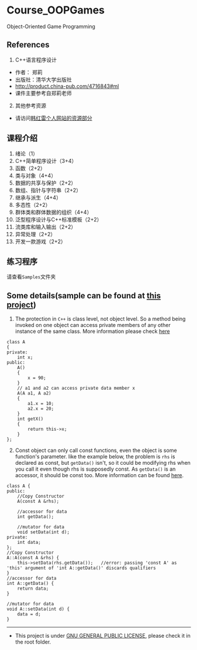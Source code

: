 # Course_OOPGames
Object-Oriented Game Programming

## References
1. C++语言程序设计
- 作者： 郑莉   
- 出版社：清华大学出版社
- http://product.china-pub.com/4716843#ml
- 课件主要参考自郑莉老师
2. 其他参考资源
- 请访问[韩红雷个人网站的资源部分](https://hanhonglei.github.io/links/)

## 课程介绍
1. 绪论（1）
2. C++简单程序设计（3+4）
2. 函数（2+2）
2. 类与对象（4+4）
2. 数据的共享与保护（2+2）
2. 数组、指针与字符串（2+2）
2. 继承与派生（4+4）
2. 多态性（2+2）
2. 群体类和群体数据的组织（4+4）
2. 泛型程序设计与C++标准模板（2+2）
2. 流类库和输入输出（2+2）
2. 异常处理（2+2）
2. 开发一款游戏（2+2）

## 练习程序
请查看`Samples`文件夹

## Some details(sample can be found at [this project](https://github.com/hanhonglei/Course_OOPGames/tree/master/Samples/Class))
1. The protection in `C++` is class level, not object level. So a method being invoked on one object can access private members of any other instance of the same class. More information please check [here](https://stackoverflow.com/questions/7396846/with-a-private-modifier-why-can-the-member-in-other-objects-be-accessed-directl)
```
class A 
{
private:
    int x;
public:
    A()
    {
        x = 90;
    }
	// a1 and a2 can access private data member x
    A(A a1, A a2)
    {
        a1.x = 10;
        a2.x = 20;
    }
    int getX()
    {
        return this->x;
    }
};
```

2. Const object can only call const functions, even the object is some function's parameter. like the example below, the problem is `rhs` is declared as const, but `getData()` isn't, so it could be modifying rhs when you call it even though rhs is supposedly const. As `getData()` is an accessor, it should be const too. More information can be found [here](https://stackoverflow.com/questions/2660400/copy-constructors-and-calling-functions).

```
class A {
public:
    //Copy Constructor
    A(const A &rhs);

    //accessor for data
    int getData();
	
	//mutator for data
    void setData(int d);
private:
    int data;
};
//Copy Constructor
A::A(const A &rhs) {
    this->setData(rhs.getData()); 	//error: passing 'const A' as 'this' argument of 'int A::getData()' discards qualifiers
}
//accessor for data
int A::getData() {
    return data;
}

//mutator for data
void A::setData(int d) {
    data = d;
}
```

----

- This project is under [GNU GENERAL PUBLIC LICENSE](https://www.gnu.org/licenses/), please check it in the root folder.